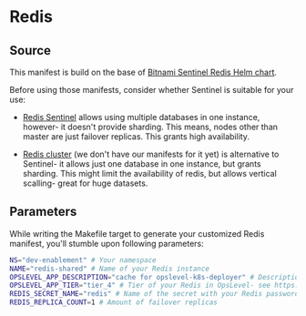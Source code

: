 # Redis

## Source

This manifest is build on the base of [Bitnami Sentinel Redis Helm chart](https://github.com/bitnami/charts/tree/main/bitnami/redis).

Before using those manifests, consider whether Sentinel is suitable for your use:

- [Redis Sentinel](https://redis.io/docs/management/sentinel/) allows using multiple databases in one instance,
however- it doesn't provide sharding. This means, nodes
other than master are just failover replicas. This grants high availability.

- [Redis cluster](https://github.com/bitnami/charts/tree/main/bitnami/redis-cluster)
(we don't have our manifests for it yet) is alternative to Sentinel- it allows just
one database in one instance, but grants sharding. This might limit the availability of redis,
but allows vertical scalling- great for huge datasets.

## Parameters

While writing the Makefile target to generate your customized Redis manifest, you'll stumble upon
following parameters:

```bash
NS="dev-enablement" # Your namespace
NAME="redis-shared" # Name of your Redis instance
OPSLEVEL_APP_DESCRIPTION="cache for opslevel-k8s-deployer" # Description of your Redis in OpsLevel
OPSLEVEL_APP_TIER="tier_4" # Tier of your Redis in OpsLevel- see https://wiki.uw.systems/posts/ops-level-nz4v4ka0#h1u0u-app-uw-systems-tier
REDIS_SECRET_NAME="redis" # Name of the secret with your Redis password. See secret created in directory `example`.
REDIS_REPLICA_COUNT=1 # Amount of failover replicas 
```
